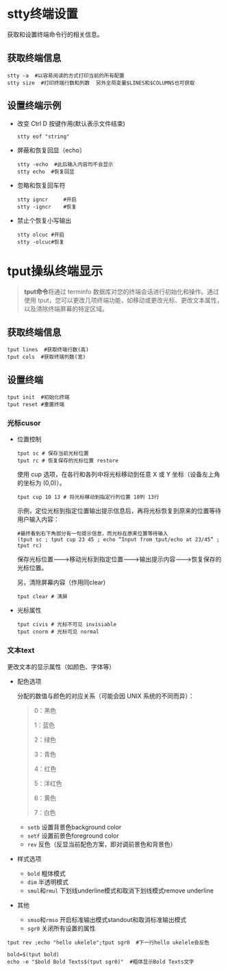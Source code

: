 # stty终端设置

获取和设置终端命令行的相关信息。

## 获取终端信息

```shell
stty -a  #以容易阅读的方式打印当前的所有配置
stty size  #打印终端行数和列数  另外全局变量$LINES和$COLUMNS也可获取
```

## 设置终端示例

- 改变 Ctrl D 按键作用(默认表示文件结束)

  ```shell
  stty eof "string"
  ```

- 屏蔽和恢复回显（echo）

  ```shell
  stty -echo  #此后输入内容均不会显示
  stty echo  #恢复回显
  ```

- 忽略和恢复回车符

  ```shell
  stty igncr     #开启
  stty -igncr    #恢复
  ```

- 禁止个恢复小写输出

  ```shell
  stty olcuc #开启
  stty -olcuc#恢复
  ```

# tput操纵终端显示

>  **tput命令**将通过 terminfo 数据库对您的终端会话进行初始化和操作。通过使用 tput，您可以更改几项终端功能，如移动或更改光标、更改文本属性，以及清除终端屏幕的特定区域。

## 获取终端信息

```shell
tput lines  #获取终端行数(高)
tput cols  #获取终端列数(宽)
```

## 设置终端

```shell
tput init  #初始化终端
tput reset #重置终端
```

### 光标cusor

- 位置控制

  ```shell
  tput sc # 保存当前光标位置
  tput rc # 恢复保存的光标位置 restore
  ```

  使用 cup 选项，在各行和各列中将光标移动到任意 X 或 Y 坐标（设备左上角的坐标为 (0,0)）。

  ```shell
  tput cup 10 13 # 将光标移动到指定行列位置 10列 13行
  ```

  示例，定位光标到指定位置输出提示信息后，再将光标恢复到原来的位置等待用户输入内容：

  ```shell
  #最终看到右下角部分有一句提示信息，而光标在原来位置等待输入
  (tput sc ; tput cup 23 45 ; echo “Input from tput/echo at 23/45” ; tput rc)
  ```

  保存光标位置--->移动光标到指定位置--->输出提示内容--->恢复保存的光标位置。

  另，清除屏幕内容（作用同clear)

  ```shell
  tput clear # 清屏
  ```

- 光标属性

  ```shell
  tput civis # 光标不可见 invisiable
  tput cnorm # 光标可见 normal
  ```

### 文本text

更改文本的显示属性（如颜色、字体等）

- 配色选项

  分配的数值与颜色的对应关系（可能会因 UNIX 系统的不同而异）：
  
  >0：黑色
  >
  >1：蓝色
  >
  >2：绿色
  >
  >3：青色
  >
  >4：红色
  >
  >5：洋红色
  >
  >6：黄色
  >
  >7：白色
  - `setb`  设置背景色background color
  - `setf`   设置前景色foreground color
  - `rev`   反色（反显当前配色方案，即对调前景色和背景色）

- 样式选项

  - `bold`  粗体模式
  - `dim`  半透明模式
  - `smul`和`rmul` 下划线underline模式和取消下划线模式remove underline

- 其他

  - `smso`和`rmso`  开启标准输出模式standout和取消标准输出模式
  - `sgr0`  关闭所有设置的属性


```shell
tput rev ;echo "hello ukelele";tput sgr0  #下一行hello ukelele会反色

bold=$(tput bold)
echo -e "$bold Bold Texts$(tput sgr0)"  #粗体显示Bold Texts文字 
```

